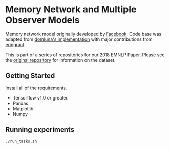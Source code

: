 # Memory Network and Multiple Observer Models

Memory network model originally developed by [Facebook](https://github.com/facebook/MemNN).
Code base was adapted from [domluna's implementation](https://github.com/domluna/memn2n) with major
contributions from [eringrant](https://people.eecs.berkeley.edu/~eringrant/).

This is part of a series of repositories for our 2018 EMNLP Paper.
Please see the [original repository](https://github.com/kayburns/tom-qa-dataset.git) for information on the dataset.

## Getting Started

Install all of the requirements.
- Tensorflow v1.0 or greater.
- Pandas
- Matplotlib
- Numpy

## Running experiments
```
./run_tasks.sh
```
